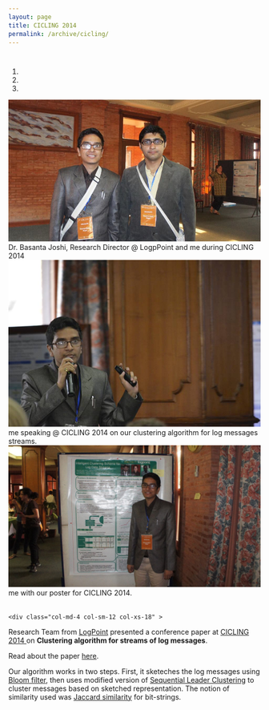 ```yaml
---
layout: page
title: CICLING 2014
permalink: /archive/cicling/
---
```


<div class = "row" style="padding:1em 0 0 0;">
  <div class="col-md-8 col-sm-12 col-xs-18" >

<div id="ciclingCarousel" class="carousel slide" data-ride="carousel">
  <!-- Indicators -->
  <ol class="carousel-indicators">
    <li data-target="#ciclingCarousel" data-slide-to="0" class="active"></li>
    <li data-target="#ciclingCarousel" data-slide-to="1"></li>
    <li data-target="#ciclingCarousel" data-slide-to="2"></li>
  </ol>

  <!-- Wrapper for slides -->
  <div class="carousel-inner">
    <div class="item active">
      <img src="/images/me/cicling_1.jpg" alt="me and Dr. Basanta Joshi">
      <div class="carousel-caption">
        Dr. Basanta Joshi, Research Director @ LogpPoint and me during CICLING 2014
      </div>
    </div>
    <div class="item">
      <img src="/images/me/cicling_3.jpg" alt="cicling presentation">
      <div class="carousel-caption">
        me speaking @ CICLING 2014 on our clustering algorithm for log messages streams.
      </div>
    </div>
    <div class="item">
      <img src="/images/me/cicling_2.jpg" alt="cicling poster">
      <div class="carousel-caption">
        me with our poster for CICLING 2014.
      </div>
    </div>
  </div>

  <!-- Controls -->
  <a class="left carousel-control" href="#ciclingCarousel" role="button" data-slide="prev">
    <span class="glyphicon glyphicon-chevron-left"></span>
  </a>
  <a class="right carousel-control" href="#ciclingCarousel" role="button" data-slide="next">
    <span class="glyphicon glyphicon-chevron-right"></span>
  </a>
</div>
<script>
$('ciclingCarousel').carousel({
  interval: 2000 // set your desired interval
})
</script>

<br>
</div>


    <div class="col-md-4 col-sm-12 col-xs-18" >

<p>Research Team from <a href="http://www.logpoint.com/en/" target="_blank">LogPoint</a> presented a conference paper at <a href="http://www.cicling.org/2014/" target="_blank">CICLING 2014 </a> on <strong> Clustering algorithm for streams of log messages</strong>. </p>

<p>Read about the paper <a href="http://link.springer.com/chapter/10.1007%2F978-3-642-54903-8_38" target="_blank">here</a>.</p>

<p>Our algorithm works in two steps. First, it sketeches the log messages using <a href="http://en.wikipedia.org/wiki/Bloom_filter">Bloom filter</a>, then uses modified version of <a href="http://www.teco.edu/tea/unsup/overview.html#Sequential_Leader_Clustering_Algorithm" target="_blank"> Sequential Leader Clustering</a> to cluster messages based on sketched representation. The notion of similarity used was <a href="http://en.wikipedia.org/wiki/Jaccard_index" target="_blank"> Jaccard similarity</a> for bit-strings.</p>

</div>
</div>